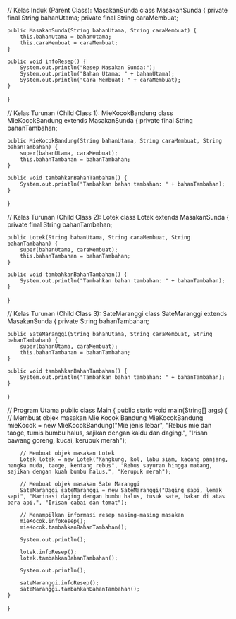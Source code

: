 // Kelas Induk (Parent Class): MasakanSunda
class MasakanSunda {
    private final String bahanUtama;
    private final String caraMembuat;

    public MasakanSunda(String bahanUtama, String caraMembuat) {
        this.bahanUtama = bahanUtama;
        this.caraMembuat = caraMembuat;
    }

    public void infoResep() {
        System.out.println("Resep Masakan Sunda:");
        System.out.println("Bahan Utama: " + bahanUtama);
        System.out.println("Cara Membuat: " + caraMembuat);
    }
}

// Kelas Turunan (Child Class 1): MieKocokBandung
class MieKocokBandung extends MasakanSunda {
    private final String bahanTambahan;

    public MieKocokBandung(String bahanUtama, String caraMembuat, String bahanTambahan) {
        super(bahanUtama, caraMembuat);
        this.bahanTambahan = bahanTambahan;
    }

    public void tambahkanBahanTambahan() {
        System.out.println("Tambahkan bahan tambahan: " + bahanTambahan);
    }
}

// Kelas Turunan (Child Class 2): Lotek
class Lotek extends MasakanSunda {
    private final String bahanTambahan;

    public Lotek(String bahanUtama, String caraMembuat, String bahanTambahan) {
        super(bahanUtama, caraMembuat);
        this.bahanTambahan = bahanTambahan;
    }

    public void tambahkanBahanTambahan() {
        System.out.println("Tambahkan bahan tambahan: " + bahanTambahan);
    }
}

// Kelas Turunan (Child Class 3): SateMaranggi
class SateMaranggi extends MasakanSunda {
    private String bahanTambahan;

    public SateMaranggi(String bahanUtama, String caraMembuat, String bahanTambahan) {
        super(bahanUtama, caraMembuat);
        this.bahanTambahan = bahanTambahan;
    }

    public void tambahkanBahanTambahan() {
        System.out.println("Tambahkan bahan tambahan: " + bahanTambahan);
    }
}

// Program Utama
public class Main {
    public static void main(String[] args) {
        // Membuat objek masakan Mie Kocok Bandung
        MieKocokBandung mieKocok = new MieKocokBandung("Mie jenis lebar", "Rebus mie dan taoge, tumis bumbu halus, sajikan dengan kaldu dan daging.", "Irisan bawang goreng, kucai, kerupuk merah");

        // Membuat objek masakan Lotek
        Lotek lotek = new Lotek("Kangkung, kol, labu siam, kacang panjang, nangka muda, taoge, kentang rebus", "Rebus sayuran hingga matang, sajikan dengan kuah bumbu halus.", "Kerupuk merah");

        // Membuat objek masakan Sate Maranggi
        SateMaranggi sateMaranggi = new SateMaranggi("Daging sapi, lemak sapi", "Marinasi daging dengan bumbu halus, tusuk sate, bakar di atas bara api.", "Irisan cabai dan tomat");

        // Menampilkan informasi resep masing-masing masakan
        mieKocok.infoResep();
        mieKocok.tambahkanBahanTambahan();

        System.out.println();

        lotek.infoResep();
        lotek.tambahkanBahanTambahan();

        System.out.println();

        sateMaranggi.infoResep();
        sateMaranggi.tambahkanBahanTambahan();
    }
}
